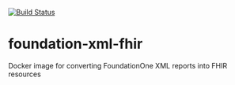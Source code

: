 [![Build Status](https://travis-ci.org/lifeomic/foundation-xml-fhir.png?branch=master)](https://travis-ci.org/lifeomic/foundation-xml-fhir)

# foundation-xml-fhir

Docker image for converting FoundationOne XML reports into FHIR resources

